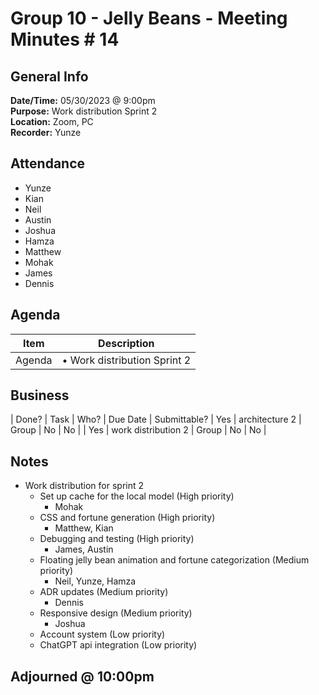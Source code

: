 # Group 10 - Jelly Beans - Meeting Minutes # 14
## General Info
**Date/Time:** 05/30/2023 @ 9:00pm <br>
**Purpose:** Work distribution Sprint 2 <br>
**Location:** Zoom, PC<br>
**Recorder:** Yunze <br>

## Attendance

- Yunze
- Kian
- Neil
- Austin
- Joshua
- Hamza
- Matthew
- Mohak
- James
- Dennis

## Agenda
Item | Description
---- | ----
Agenda |• Work distribution Sprint 2
## Business
| Done? | Task | Who? | Due Date | Submittable?
| Yes | architecture 2 | Group | No | No |
| Yes | work distribution 2 | Group | No | No |

## Notes
- Work distribution for sprint 2
  - Set up cache for the local model (High priority)
    - Mohak
  - CSS and fortune generation (High priority)
    - Matthew, Kian
  - Debugging and testing (High priority)
    - James, Austin
  - Floating jelly bean animation and fortune categorization (Medium priority)
    - Neil, Yunze, Hamza
  - ADR updates (Medium priority)
    - Dennis 
  - Responsive design (Medium priority)
    - Joshua
  - Account system (Low priority)
  - ChatGPT api integration (Low priority)
  

## Adjourned @ 10:00pm